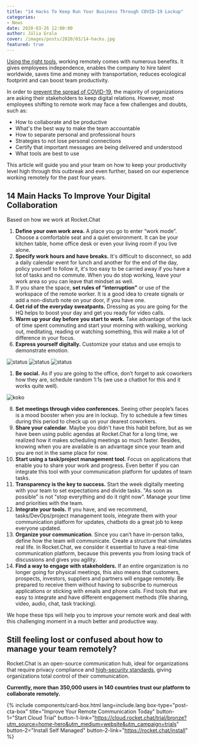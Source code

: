 ```yaml
---
title: "14 Hacks To Keep Run Your Business Through COVID-19 Lockup"
categories:
- News
date: 2020-03-26 12:00:00
author: Júlia Grala
cover: /images/posts/2020/03/14-hacks.jpg
featured: true
---
```




[Using the right tools](https://rocket.chat/2020/03/26/remote-work-tools/), working remotely comes with numerous benefits. It gives employees independence, enables the company to hire talent worldwide, saves time and money with transportation, reduces ecological footprint and can boost team productivity.

In order to [prevent the spread of COVID-19](https://rocket.chat/2020/03/17/covid-message/), the majority of organizations are asking their stakeholders to keep digital relations. However, most employees shifting to remote work may face a few challenges and doubts, such as:

- How to collaborate and be productive
- What's the best way to make the team accountable
- How to separate personal and professional hours
- Strategies to not lose personal connections
- Certify that important messages are being delivered and understood
- What tools are best to use

This article will guide you and your team on how to keep your productivity level high through this outbreak and even further, based on our experience working remotely for the past four years.

## 14 Main Hacks To Improve Your Digital Collaboration
Based on how we work at Rocket.Chat

1. **Define your own work area.** A place you go to enter “work mode”. Choose a comfortable seat and a quiet environment. It can be your kitchen table, home office desk or even your living room if you live alone.
2. **Specify work hours and have breaks.** It's difficult to disconnect, so add a daily calendar event for lunch and another for the end of the day, policy yourself to follow it, it's too easy to be carried away if you have a lot of tasks and no commute. When you do stop working, leave your work area so you can leave that mindset as well.
3. If you share the space, **set rules of “interruption”** or use of the workspace of the remote worker. It is a good idea to create signals or add a non-disturb note on your door, if you have one.
4. **Get rid of the everyday sweatpants.** Dressing as you are going for the HQ helps to boost your day and get you ready for video calls.
5. **Warm up your day before you start to work.** Take advantage of the lack of time spent commuting and start your morning with walking, working out, meditating, reading or watching something, this will make a lot of difference in your focus.
6. **Express yourself digitally.** Customize your status and use emojis to demonstrate emotion.

<img alt="status" src="{{'/images/posts/2020/03/status1.png' | relative_url}}">
<img alt="status" src="{{'/images/posts/2020/03/status2.png' | relative_url}}">
<img alt="status" src="{{'/images/posts/2020/03/status3.png' | relative_url}}">

1. **Be social.** As if you are going to the office, don’t forget to ask coworkers how they are, schedule random 1:1s (we use a chatbot for this and it works quite well).

<img alt="koko" src="{{'/images/posts/2020/03/koko.png' | relative_url}}">

8. **Set meetings through video conferences.** Seeing other people’s faces is a mood booster when you are in lockup. Try to schedule a few times during this period to check up on your dearest coworkers.
9. **Share your calendar**. Maybe you didn't have this habit before, but as we have been using public agendas at Rocket.Chat for a long time, we realized how it makes scheduling meetings so much faster. Besides, knowing when you are available is an advantage since your team and you are not in the same place for now.
10. **Start using a task/project management tool.** Focus on applications that enable you to share your work and progress. Even better if you can integrate this tool with your communication platform for updates of team tasks.
11. **Transparency is the key to success.** Start the week digitally meeting with your team to set expectations and divide tasks. "As soon as possible" is not "stop everything and do it right now". Manage your time and priorities with the team.
12. **Integrate your tools.** If you have, and we recommend, tasks/DevOps/project management tools, integrate them with your communication platform for updates, chatbots do a great job to keep everyone updated.
13. **Organize your communication**. Since you can’t have in-person talks, define how the team will communicate. Create a structure that simulates real life. In Rocket.Chat, we consider it essential to have a real-time communication platform, because this prevents you from losing track of discussions and gives you agility.
14. **Find a way to engage with stakeholders.** If an entire organization is no longer going for physical meetings, this also means that customers, prospects, investors, suppliers and partners will engage remotely. Be prepared to receive them without having to subscribe to numerous applications or sticking with emails and phone calls. Find tools that are easy to integrate and have different engagement methods (file sharing, video, audio, chat, task tracking).

We hope these tips will help you to improve your remote work and deal with this challenging moment in a much better and productive way.

## Still feeling lost or confused about how to manage your team remotely?

Rocket.Chat is an open-source communication hub, ideal for organizations that require privacy compliance and [high-security standards](https://rocket.chat/security), giving organizations total control of their communication.

**Currently, more than 350,000 users in 140 countries trust our platform to collaborate remotely.**

{% include components/card-box.html lang=include.lang box-type="post-cta-box" title="Improve Your Remote Communication Today" button-1="Start Cloud Trial" button-1-link="https://cloud.rocket.chat/trial/bronze?utm_source=home-hero&utm_medium=website&utm_campaign=trials" button-2="Install Self Managed" button-2-link="https://rocket.chat/install" %}